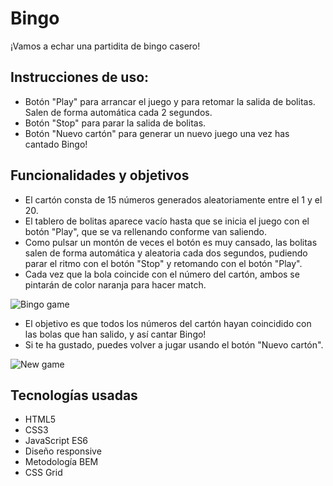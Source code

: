 # Bingo 
¡Vamos a echar una partidita de bingo casero!

## Instrucciones de uso:
* Botón "Play" para arrancar el juego y para retomar la salida de bolitas. Salen de forma automática cada 2 segundos.
* Botón "Stop" para parar la salida de bolitas.
* Botón "Nuevo cartón" para generar un nuevo juego una vez has cantado Bingo!

## Funcionalidades y objetivos
* El cartón consta de 15 números generados aleatoriamente entre el 1 y el 20.
* El tablero de bolitas aparece vacío hasta que se inicia el juego con el botón "Play", que se va rellenando conforme van saliendo.
* Como pulsar un montón de veces el botón es muy cansado, las bolitas salen de forma automática y aleatoria cada dos segundos, pudiendo parar el ritmo con el botón "Stop" y retomando con el botón "Play".
* Cada vez que la bola coincide con el número del cartón, ambos se pintarán de color naranja para hacer match.

![Bingo game](https://user-images.githubusercontent.com/70536114/107930877-ddeeb000-6f7b-11eb-972b-9519e1b182db.PNG)
* El objetivo es que todos los números del cartón hayan coincidido con las bolas que han salido, y así cantar Bingo!
* Si te ha gustado, puedes volver a jugar usando el botón "Nuevo cartón".

![New game](https://user-images.githubusercontent.com/70536114/107930404-3cfff500-6f7b-11eb-824a-ffcad58095ce.PNG)

## Tecnologías usadas

* HTML5
* CSS3
* JavaScript ES6
* Diseño responsive
* Metodología BEM
* CSS Grid





